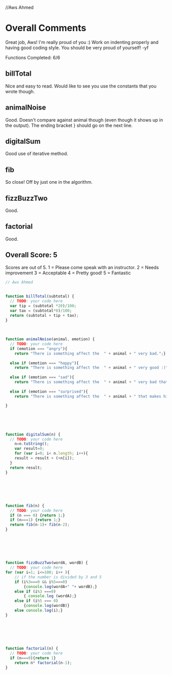 //Aws Ahmed

# Overall Comments
Great job, Aws! I'm really proud of you :)
Work on indenting properly and having good coding style.
You should be very proud of yourself!
-yf

Functions Completed: 6/6

## billTotal
Nice and easy to read. Would like to see you use the constants that you wrote though.

## animalNoise
Good. Doesn't compare against animal though (even though it shows up in the output). The ending bracket } should go on the next line.

## digitalSum
Good use of iterative method.

## fib
So close! Off by just one in the algorithm.

## fizzBuzzTwo
Good.

## factorial
Good.

## Overall Score: 5

Scores are out of 5.
1 = Please come speak with an instructor.
2 = Needs improvement
3 = Acceptable
4 = Pretty good!
5 = Fantastic

```js
// Aws Ahmed
​
​
function billTotal(subtotal) {
  // TODO: your code here
  var tip = (subtotal *20)/100;
  var tax = (subtotal*8)/100;
  return (subtotal + tip + tax);
}
​
​
​
function animalNoise(animal, emotion) {
  // TODO: your code here
  if (emotion === "angry"){
  	return "There is something affect the  " + animal + " very bad.";}
​
  else if (emotion === "happy"){
  	return "There is something affect the  " + animal + " very good :)";}
​
  else if (emotion === "sad"){
  	return "There is something affect the  " + animal + " very bad that makes him sad :(";}
​
  else if (emotion === "surprised"){
  	return "There is something affect the  " + animal + " that makes him surprized";}
​
}
​
​
​
​
​
function digitalSum(n) {
  // TODO: your code here
	n=n.toString();
	var result=0;
	for (var i=0; i< n.length; i++){
  	result = result + (+n[i]);
  }
  return result;
}
​
​
​
​
​
​
function fib(n) {
  // TODO: your code here
  if (n === 0) {return 1;}
  if (n===1) {return 1;}
  return fib(n-1)+ fib(n-2);
}
​
​
​
​
​
​
function fizzBuzzTwo(wordA, wordB) {
  // TODO: your code here
for (var i=1; i<=100; i++ ){
	// if the number is divided by 3 and 5
	if (i%3===0 && i%5===0)
		{console.log(wordA+" "+ wordB);}
	else if (i%3 ===0)
		{ console.log (wordA);}
	else if (i%5 === 0)
		{console.log(wordB)}
	else console.log(i);}
}
​
​
​
​
​
​
function factorial(n) {
  // TODO: your code here
  if (n===0){return 1}
  	return n* factorial(n-1);
}
​
```

